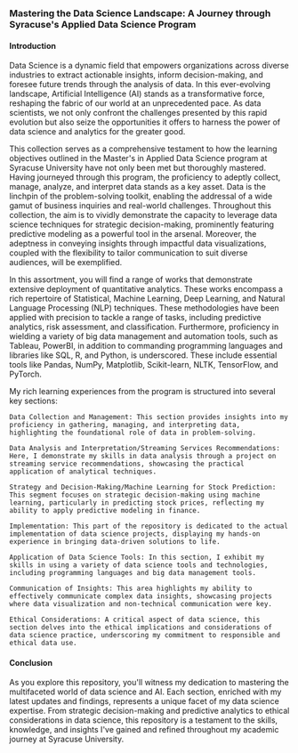 ### Mastering the Data Science Landscape: A Journey through Syracuse's Applied Data Science Program

#### Introduction

Data Science is a dynamic field that empowers organizations across diverse industries to extract actionable insights, inform decision-making, and foresee future trends through the analysis of data. In this ever-evolving landscape, Artificial Intelligence (AI) stands as a transformative force, reshaping the fabric of our world at an unprecedented pace. As data scientists, we not only confront the challenges presented by this rapid evolution but also seize the opportunities it offers to harness the power of data science and analytics for the greater good.

This collection serves as a comprehensive testament to how the learning objectives outlined in the Master's in Applied Data Science program at Syracuse University have not only been met but thoroughly mastered. Having journeyed through this program, the proficiency to adeptly collect, manage, analyze, and interpret data stands as a key asset. Data is the linchpin of the problem-solving toolkit, enabling the addressal of a wide gamut of business inquiries and real-world challenges. Throughout this collection, the aim is to vividly demonstrate the capacity to leverage data science techniques for strategic decision-making, prominently featuring predictive modeling as a powerful tool in the arsenal. Moreover, the adeptness in conveying insights through impactful data visualizations, coupled with the flexibility to tailor communication to suit diverse audiences, will be exemplified.

In this assortment, you will find a range of works that demonstrate extensive deployment of quantitative analytics. These works encompass a rich repertoire of Statistical, Machine Learning, Deep Learning, and Natural Language Processing (NLP) techniques. These methodologies have been applied with precision to tackle a range of tasks, including predictive analytics, risk assessment, and classification. Furthermore, proficiency in wielding a variety of big data management and automation tools, such as Tableau, PowerBI, in addition to commanding programming languages and libraries like SQL, R, and Python, is underscored. These include essential tools like Pandas, NumPy, Matplotlib, Scikit-learn, NLTK, TensorFlow, and PyTorch.

My rich learning experiences from the program is structured into several key sections:

    Data Collection and Management: This section provides insights into my proficiency in gathering, managing, and interpreting data, highlighting the foundational role of data in problem-solving.

    Data Analysis and Interpretation/Streaming Services Recommendations: Here, I demonstrate my skills in data analysis through a project on streaming service recommendations, showcasing the practical application of analytical techniques.

    Strategy and Decision-Making/Machine Learning for Stock Prediction: This segment focuses on strategic decision-making using machine learning, particularly in predicting stock prices, reflecting my ability to apply predictive modeling in finance.

    Implementation: This part of the repository is dedicated to the actual implementation of data science projects, displaying my hands-on experience in bringing data-driven solutions to life.

    Application of Data Science Tools: In this section, I exhibit my skills in using a variety of data science tools and technologies, including programming languages and big data management tools.

    Communication of Insights: This area highlights my ability to effectively communicate complex data insights, showcasing projects where data visualization and non-technical communication were key.

    Ethical Considerations: A critical aspect of data science, this section delves into the ethical implications and considerations of data science practice, underscoring my commitment to responsible and ethical data use.

#### Conclusion

As you explore this repository, you'll witness my dedication to mastering the multifaceted world of data science and AI. Each section, enriched with my latest updates and findings, represents a unique facet of my data science expertise. From strategic decision-making and predictive analytics to ethical considerations in data science, this repository is a testament to the skills, knowledge, and insights I've gained and refined throughout my academic journey at Syracuse University.
